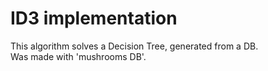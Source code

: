 # ID3 implementation
This algorithm solves a Decision Tree, generated from a DB.  
Was made with 'mushrooms DB'.
